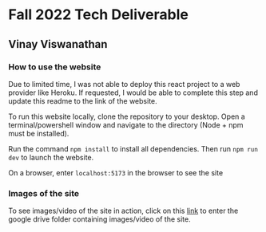 # Fall 2022 Tech Deliverable

## Vinay Viswanathan

### How to use the website

Due to limited time, I was not able to deploy this react project to a web provider like Heroku. If requested, I would be able to complete this step and update this readme to the link of the website.

To run this website locally, clone the repository to your desktop. Open a terminal/powershell window and navigate to the directory (Node + npm must be installed).

Run the command `npm install` to install all dependencies. Then run `npm run dev` to launch the website.

On a browser, enter `localhost:5173` in the browser to see the site

### Images of the site

To see images/video of the site in action, click on this [link](#) to enter the google drive folder containing images/video of the site.
